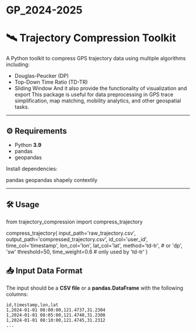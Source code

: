 # GP_2024-2025
# 🛰️ Trajectory Compression Toolkit

A Python toolkit to compress GPS trajectory data using multiple algorithms including:

- Douglas-Peucker (DP)
- Top-Down Time Ratio (TD-TR)
- Sliding Window
And it also provide the functionality of visualization and export
This package is useful for data preprocessing in GPS trace simplification, map matching, mobility analytics, and other geospatial tasks.

---

## ⚙️ Requirements

- Python **3.9**
- pandas
- geopandas

Install dependencies:

pandas geopandas shapely contextily

---------
## 🛠️ Usage
from trajectory_compression import compress_trajectory

compress_trajectory(
    input_path='raw_trajectory.csv',
    output_path='compressed_trajectory.csv',
    id_col='user_id',
    time_col='timestamp',
    lon_col='lon',
    lat_col='lat',
    method='td-tr',       # or 'dp', 'sw'
    threshold=50,
    time_weight=0.6       # only used by 'td-tr'
)

## 📥 Input Data Format

The input should be a **CSV file** or a **pandas.DataFrame** with the following columns:

```csv
id,timestamp,lon,lat
1,2024-01-01 08:00:00,121.4737,31.2304
1,2024-01-01 08:05:00,121.4740,31.2308
1,2024-01-01 08:10:00,121.4745,31.2312
...






